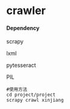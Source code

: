 # crawler

#### Dependency

scrapy

lxml

pytesseract

PIL

```shell
#使用方法
cd project/project
scrapy crawl xinjiang
```

